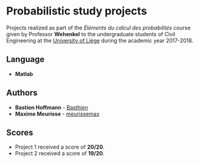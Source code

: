 # Probabilistic study projects

Projects realized as part of the *Éléments du calcul des probabilités* course given by Professor **Wehenkel** to the undergraduate students of Civil Engineering at the [University of Liège](https://www.uliege.be/) during the academic year 2017-2018.

## Language

* **Matlab**

## Authors

* **Bastien Hoffmann** - [Basthien](https://github.com/Basthien)
* **Maxime Meurisse** - [meurissemax](https://github.com/meurissemax)

## Scores

* Project 1 received a score of **20/20**.
* Project 2 received a score of **19/20**.
